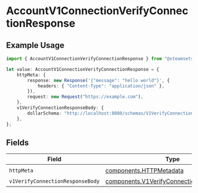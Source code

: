 # AccountV1ConnectionVerifyConnectionResponse

## Example Usage

```typescript
import { AccountV1ConnectionVerifyConnectionResponse } from "@steamsets/client-ts/models/operations";

let value: AccountV1ConnectionVerifyConnectionResponse = {
    httpMeta: {
        response: new Response('{"message": "hello world"}', {
            headers: { "Content-Type": "application/json" },
        }),
        request: new Request("https://example.com"),
    },
    v1VerifyConnectionResponseBody: {
        dollarSchema: "http://localhost:8080/schemas/V1VerifyConnectionResponseBody.json",
    },
};
```

## Fields

| Field                                                                                                  | Type                                                                                                   | Required                                                                                               | Description                                                                                            |
| ------------------------------------------------------------------------------------------------------ | ------------------------------------------------------------------------------------------------------ | ------------------------------------------------------------------------------------------------------ | ------------------------------------------------------------------------------------------------------ |
| `httpMeta`                                                                                             | [components.HTTPMetadata](../../models/components/httpmetadata.md)                                     | :heavy_check_mark:                                                                                     | N/A                                                                                                    |
| `v1VerifyConnectionResponseBody`                                                                       | [components.V1VerifyConnectionResponseBody](../../models/components/v1verifyconnectionresponsebody.md) | :heavy_minus_sign:                                                                                     | OK                                                                                                     |